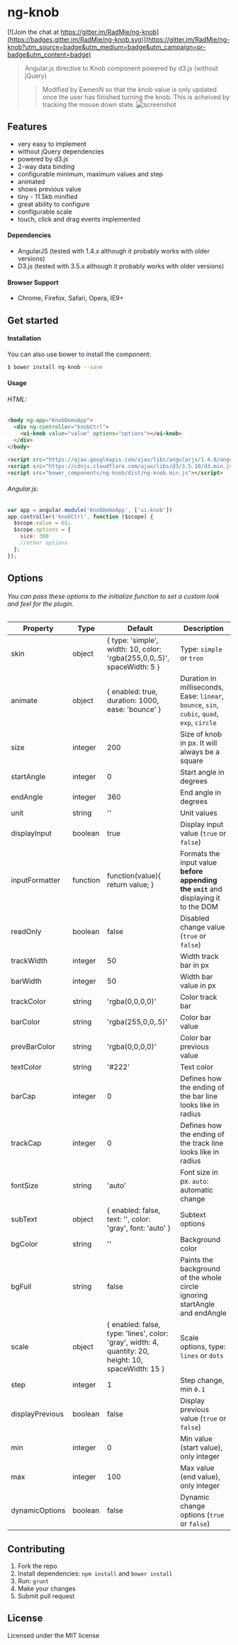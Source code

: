 ng-knob
=============

[![Join the chat at https://gitter.im/RadMie/ng-knob](https://badges.gitter.im/RadMie/ng-knob.svg)](https://gitter.im/RadMie/ng-knob?utm_source=badge&utm_medium=badge&utm_campaign=pr-badge&utm_content=badge)
> Angular.js directive to Knob component powered by d3.js (without jQuery)
>>Modified by EwneoN so that the knob value is only updated once the user has finished turning the knob.
>>This is acheived by tracking the mouse down state.
![screenshot](https://cloud.githubusercontent.com/assets/8116937/11868119/ef1c194e-a4b5-11e5-9ebe-40b6ebb9e5cf.png)

Features
-------
- very easy to implement
- without jQuery dependencies
- powered by d3.js
- 2-way data binding
- configurable minimum, maximum values and step
- animated
- shows previous value
- tiny - 11.5kb minified
- great ability to configure
- configurable scale
- touch, click and drag events implemented

#### Dependencies

- AngularJS (tested with 1.4.x although it probably works with older versions)
- D3.js (tested with 3.5.x although it probably works with older versions)

#### Browser Support

- Chrome, Firefox, Safari, Opera, IE9+

Get started
-------

#### Installation
You can also use bower to install the component:
```bash
$ bower install ng-knob --save
```

#### Usage

###### HTML:
```html
<body ng-app="KnobDemoApp">
  <div ng-controller="knobCtrl">
    <ui-knob value="value" options="options"></ui-knob>
  </div>
</body>

<script src="https://ajax.googleapis.com/ajax/libs/angularjs/1.4.8/angular.min.js"></script>
<script src="https://cdnjs.cloudflare.com/ajax/libs/d3/3.5.10/d3.min.js"></script>
<script src="bower_components/ng-knob/dist/ng-knob.min.js"></script>
```
###### Angular.js:

```javascript
var app = angular.module('KnobDemoApp', ['ui.knob'])
app.controller('knobCtrl', function ($scope) {
  $scope.value = 65;
  $scope.options = {
    size: 300
    //other options
  };
});
```

Options
-------

###### You can pass these options to the initialize function to set a custom look and feel for the plugin.

| Property         | Type         | Default                                                                                               | Description                                                                                  |
|------------------|--------------|-------------------------------------------------------------------------------------------------------|----------------------------------------------------------------------------------------------|
| skin             | object       | { type: 'simple', width: 10, color: 'rgba(255,0,0,.5)', spaceWidth: 5 }                               | Type: `simple` or `tron`                                                                     |
| animate          | object       | { enabled: true, duration: 1000, ease: 'bounce' }                                                     | Duration in milliseconds, Ease: `linear`, `bounce`, `sin`, `cubic`, `quad`, `exp`, `circle`  |
| size             | integer      | 200                                                                                                   | Size of knob in px. It will always be a square                                               |
| startAngle	     | integer      | 0                                                                                                     | Start angle in degrees                                                                       |
| endAngle         | integer      | 360                                                                                                   | End angle in degrees                                                                         |
| unit             | string       | ''                                                                                                    | Unit values                                                                                  |
| displayInput     | boolean      | true                                                                                                  | Display input value (`true` or `false`)                                                      |
| inputFormatter     | function      | function(value){ return value; }                                                                   | Formats the input value **before appending the `unit`** and displaying it to the DOM                                                      |
| readOnly         | boolean      | false                                                                                                 | Disabled change value (`true` or `false`)                                                    |
| trackWidth       | integer      | 50                                                                                                    | Width track bar in px                                                                        |
| barWidth         | integer      | 50                                                                                                    | Width bar value in px                                                                        |
| trackColor       | string       | 'rgba(0,0,0,0)'                                                                                       | Color track bar                                                                              |
| barColor         | string       | 'rgba(255,0,0,.5)'                                                                                    | Color bar value                                                                              |
| prevBarColor     | string       | 'rgba(0,0,0,0)'                                                                                       | Color bar previous value                                                                     |
| textColor        | string       | '#222'                                                                                                | Text color                                                                                   |
| barCap           | integer      | 0                                                                                                     | Defines how the ending of the bar line looks like in radius                                  |
| trackCap         | integer      | 0                                                                                                     | Defines how the ending of the track line looks like in radius                                |
| fontSize         | string       | 'auto'                                                                                                | Font size in px. `auto`: automatic change                                                    |
| subText          | object       | { enabled: false, text: '', color: 'gray', font: 'auto' }                                             | Subtext options                                                                              |
| bgColor          | string       | ''                                                                                                    | Background color                                                                             |
| bgFull           | string       | false                                                                                                 | Paints the background of the whole circle ignoring startAngle and endAngle                   |
| scale            | object       | { enabled: false, type: 'lines', color: 'gray', width: 4, quantity: 20, height: 10, spaceWidth: 15 }  | Scale options, type: `lines` or `dots`                                                       |
| step             | integer      | 1                                                                                                     | Step change, min `0.1`                                                                       |
| displayPrevious  | boolean      | false                                                                                                 | Display previous value (`true` or `false`)                                                   |
| min              | integer      | 0                                                                                                     | Min value (start value), only integer                                                        |
| max              | integer      | 100                                                                                                   | Max value (end value), only integer                                                          |
| dynamicOptions   | boolean      | false                                                                                                 | Dynamic change options (`true` or `false`)                                                   |

Contributing
-------

1. Fork the repo
2. Install dependencies: `npm install` and `bower install`
3. Run: `grunt`
4. Make your changes
5. Submit pull request

License
-------

Licensed under the MIT license
